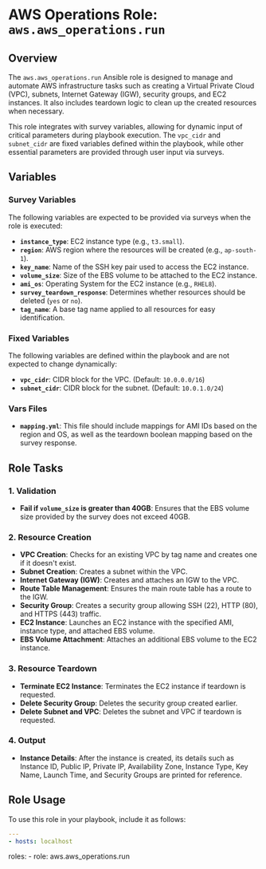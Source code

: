 # AWS Operations Role: `aws.aws_operations.run`

## Overview

The `aws.aws_operations.run` Ansible role is designed to manage and automate AWS infrastructure tasks such as creating a Virtual Private Cloud (VPC), subnets, Internet Gateway (IGW), security groups, and EC2 instances. It also includes teardown logic to clean up the created resources when necessary.

This role integrates with survey variables, allowing for dynamic input of critical parameters during playbook execution. The `vpc_cidr` and `subnet_cidr` are fixed variables defined within the playbook, while other essential parameters are provided through user input via surveys.

## Variables

### Survey Variables

The following variables are expected to be provided via surveys when the role is executed:

- **`instance_type`**: EC2 instance type (e.g., `t3.small`).
- **`region`**: AWS region where the resources will be created (e.g., `ap-south-1`).
- **`key_name`**: Name of the SSH key pair used to access the EC2 instance.
- **`volume_size`**: Size of the EBS volume to be attached to the EC2 instance.
- **`ami_os`**: Operating System for the EC2 instance (e.g., `RHEL8`).
- **`survey_teardown_response`**: Determines whether resources should be deleted (`yes` or `no`).
- **`tag_name`**: A base tag name applied to all resources for easy identification.

### Fixed Variables

The following variables are defined within the playbook and are not expected to change dynamically:

- **`vpc_cidr`**: CIDR block for the VPC. (Default: `10.0.0.0/16`)
- **`subnet_cidr`**: CIDR block for the subnet. (Default: `10.0.1.0/24`)

### Vars Files

- **`mapping.yml`**: This file should include mappings for AMI IDs based on the region and OS, as well as the teardown boolean mapping based on the survey response.

## Role Tasks

### 1. **Validation**

- **Fail if `volume_size` is greater than 40GB**: Ensures that the EBS volume size provided by the survey does not exceed 40GB.

### 2. **Resource Creation**

- **VPC Creation**: Checks for an existing VPC by tag name and creates one if it doesn't exist.
- **Subnet Creation**: Creates a subnet within the VPC.
- **Internet Gateway (IGW)**: Creates and attaches an IGW to the VPC.
- **Route Table Management**: Ensures the main route table has a route to the IGW.
- **Security Group**: Creates a security group allowing SSH (22), HTTP (80), and HTTPS (443) traffic.
- **EC2 Instance**: Launches an EC2 instance with the specified AMI, instance type, and attached EBS volume.
- **EBS Volume Attachment**: Attaches an additional EBS volume to the EC2 instance.

### 3. **Resource Teardown**

- **Terminate EC2 Instance**: Terminates the EC2 instance if teardown is requested.
- **Delete Security Group**: Deletes the security group created earlier.
- **Delete Subnet and VPC**: Deletes the subnet and VPC if teardown is requested.

### 4. **Output**

- **Instance Details**: After the instance is created, its details such as Instance ID, Public IP, Private IP, Availability Zone, Instance Type, Key Name, Launch Time, and Security Groups are printed for reference.

## Role Usage

To use this role in your playbook, include it as follows:

```yaml
---
- hosts: localhost
```
  roles:
    - role: aws.aws_operations.run
